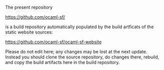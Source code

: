 The present repository

  https://github.com/ocaml-sf/

is a build repository automatically populated by the build artficats
of the static website sources:

  https://github.com/ocaml-sf/ocaml-sf-website

Please do not edit here; any changes may be lost at the next
update. Instead you should clone the source repository, do changes
there, rebuild, and copy the build artifacts here in the build
repository.
